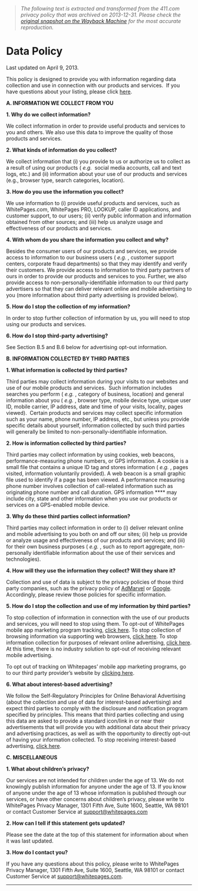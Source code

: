 > *The following text is extracted and transformed from the 411.com privacy policy that was archived on 2013-12-31. Please check the [original snapshot on the Wayback Machine](https://web.archive.org/web/20131231062604id_/http%3A//www.whitepagescustomers.com/data-policy) for the most accurate reproduction.*

# Data Policy

Last updated on April 9, 2013.

This policy is designed to provide you with information regarding data collection and use in connection with our products and services.  If you have questions about your listing, please click [here](http://www.whitepagescustomers.com/).

**A. INFORMATION WE COLLECT FROM YOU**

**1\. Why do we collect information?**

We collect information in order to provide useful products and services to you and others. We also use this data to improve the quality of those products and services.

**2\. What kinds of information do you collect?**

We collect information that (i) you provide to us or authorize us to collect as a result of using our products ( _e.g._  social media accounts, call and text logs, etc.) and (ii) information about your use of our products and services (e.g., browser type, search categories, location).

**3\. How do you use the information you collect?**

We use information to (i) provide useful products and services, such as WhitePages.com, WhitePages PRO, LOOKUP, caller ID applications, and customer support, to our users; (ii) verify public information and information obtained from other sources; and (iii) help us analyze usage and effectiveness of our products and services.

**4\. With whom do you share the information you collect and why?**

Besides the consumer users of our products and services, we provide access to information to our business users ( _e.g._ , customer support centers, corporate fraud departments) so that they may identify and verify their customers. We provide access to information to third party partners of ours in order to provide our products and services to you. Further, we also provide access to non-personally-identifiable information to our third party advertisers so that they can deliver relevant online and mobile advertising to you (more information about third party advertising is provided below).

**5\. How do I stop the collection of my information?**

In order to stop further collection of information by us, you will need to stop using our products and services.

**6\. How do I stop third-party advertising?**

See Section B.5 and B.6 below for advertising opt-out information.

**B. INFORMATION COLLECTED BY THIRD PARTIES**

**1\. What information is collected by third parties?**

Third parties may collect information during your visits to our websites and use of our mobile products and services.  Such information includes searches you perform ( _e.g._ , category of business, location) and general information about you ( _e.g._ , browser type, mobile device type, unique user ID, mobile carrier, IP address, date and time of your visits, locality, pages viewed).  Certain products and services may collect specific information such as your name, phone number, IP address, etc., but unless you provide specific details about yourself, information collected by such third parties will generally be limited to non-personally-identifiable information.

**2\. How is information collected by third parties?**

Third parties may collect information by using cookies, web beacons, performance-measuring phone numbers, or GPS information. A cookie is a small file that contains a unique ID tag and stores information ( _e.g._ , pages visited, information voluntarily provided). A web beacon is a small graphic file used to identify if a page has been viewed. A performance measuring phone number involves collection of call-related information such as originating phone number and call duration. GPS information **** may include city, state and other information when you use our products or services on a GPS-enabled mobile device.

**3\. Why do these third parties collect information?**

Third parties may collect information in order to (i) deliver relevant online and mobile advertising to you both on and off our sites; (ii) help us provide or analyze usage and effectiveness of our products and services; and (iii) for their own business purposes ( _e.g._ , such as to report aggregate, non-personally identifiable information about the use of their services and technologies).

**4\. How will they use the information they collect? Will they share it?**

Collection and use of data is subject to the privacy policies of those third party companies, such as the privacy policy of [AdMarvel](http://www.admarvel.com/AdMarvel_Privacy_Policy_2012.pdf) or [Google](http://www.google.com/intl/en/policies/privacy/). Accordingly, please review those policies for specific information.

**5\. How do I stop the collection and use of my information by third parties?**

To stop collection of information in connection with the use of our products and services, you will need to stop using them. To opt-out of WhitePages mobile app marketing program tracking, [click here](https://www.optoutmobile.com/optOut). To stop collection of browsing information via supporting web browsers, [click here](http://donottrack.us/). To stop information collection for purposes of relevant online advertising, [click here](http://www.networkadvertising.org/managing/opt_out.asp). At this time, there is no industry solution to opt-out of receiving relevant mobile advertising.

To opt out of tracking on Whitepages’ mobile app marketing programs, go to our third party provider’s website by [clicking here](https://www.optoutmobile.com/optOut).

**6\. What about interest-based advertising?**

We follow the Self-Regulatory Principles for Online Behavioral Advertising (about the collection and use of data for interest-based advertising) and expect third parties to comply with the disclosure and notification program specified by principles. This means that third parties collecting and using this data are asked to provide a standard icon/link in or near their advertisements that will provide you with additional data about their privacy and advertising practices, as well as with the opportunity to directly opt-out of having your information collected. To stop receiving interest-based advertising, [click here](http://www.aboutads.info/choices/).

**C. MISCELLANEOUS**

**1\. What about children’s privacy?**

Our services are not intended for children under the age of 13. We do not knowingly publish information for anyone under the age of 13. If you know of anyone under the age of 13 whose information is published through our services, or have other concerns about children’s privacy, please write to WhitePages Privacy Manager, 1301 Fifth Ave, Suite 1600, Seattle, WA 98101 or contact Customer Service at [support@whitepages.com](mailto:support@whitepages.com)

**2\. How can I tell if this statement gets updated?**

Please see the date at the top of this statement for information about when it was last updated.

**3\. How do I contact you?**

If you have any questions about this policy, please write to WhitePages Privacy Manager, 1301 Fifth Ave, Suite 1600, Seattle, WA 98101 or contact Customer Service at [support@whitepages.com](mailto:support@whitepages.com).

  


* * *

